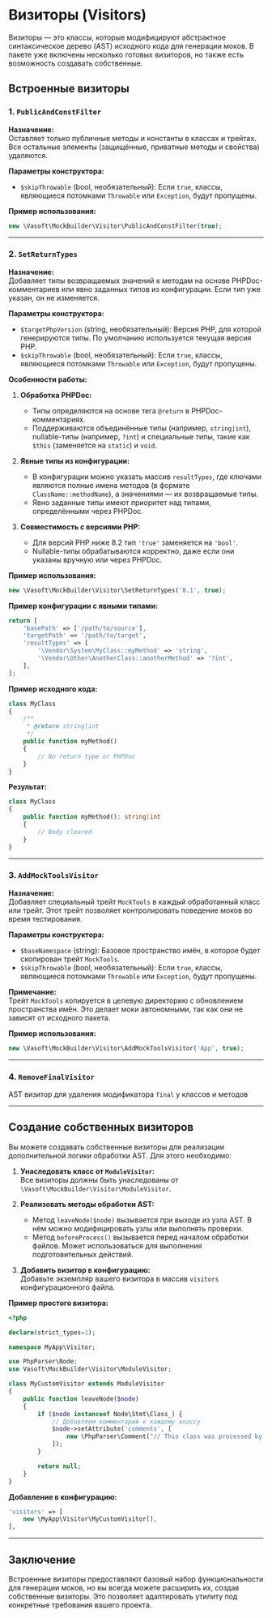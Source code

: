 # Визиторы (Visitors)

Визиторы — это классы, которые модифицируют абстрактное синтаксическое дерево (AST) исходного кода для генерации моков.
В пакете уже включены несколько готовых визиторов, но также есть возможность создавать собственные.

## Встроенные визиторы

### 1. `PublicAndConstFilter`

**Назначение:**  
Оставляет только публичные методы и константы в классах и трейтах. Все остальные элементы (защищённые, приватные методы
и свойства) удаляются.

**Параметры конструктора:**

- `$skipThrowable` (bool, необязательный): Если `true`, классы, являющиеся потомками `Throwable` или `Exception`, будут
  пропущены.

**Пример использования:**

```php
new \Vasoft\MockBuilder\Visitor\PublicAndConstFilter(true);
```

---

### 2. `SetReturnTypes`

**Назначение:**  
Добавляет типы возвращаемых значений к методам на основе PHPDoc-комментариев или явно заданных типов из конфигурации.
Если тип уже указан, он не изменяется.

**Параметры конструктора:**

- `$targetPhpVersion` (string, необязательный): Версия PHP, для которой генерируются типы. По умолчанию используется
  текущая версия PHP.
- `$skipThrowable` (bool, необязательный): Если `true`, классы, являющиеся потомками `Throwable` или `Exception`, будут
  пропущены.

**Особенности работы:**

1. **Обработка PHPDoc:**
    - Типы определяются на основе тега `@return` в PHPDoc-комментариях.
    - Поддерживаются объединённые типы (например, `string|int`), nullable-типы (например, `?int`) и специальные типы,
      такие как `$this` (заменяется на `static`) и `void`.

2. **Явные типы из конфигурации:**
    - В конфигурации можно указать массив `resultTypes`, где ключами являются полные имена методов (в
      формате `ClassName::methodName`), а значениями — их возвращаемые типы.
    - Явно заданные типы имеют приоритет над типами, определёнными через PHPDoc.

3. **Совместимость с версиями PHP:**
    - Для версий PHP ниже 8.2 тип `'true'` заменяется на `'bool'`.
    - Nullable-типы обрабатываются корректно, даже если они указаны вручную или через PHPDoc.

**Пример использования:**

```php
new \Vasoft\MockBuilder\Visitor\SetReturnTypes('8.1', true);
```

**Пример конфигурации с явными типами:**

```php
return [
    'basePath' => ['/path/to/source'],
    'targetPath' => '/path/to/target',
    'resultTypes' => [
        '\Vendor\System\MyClass::myMethod' => 'string',
        '\Vendor\Other\AnotherClass::anotherMethod' => '?int',
    ],
];
```

**Пример исходного кода:**

```php
class MyClass
{
    /**
     * @return string|int
     */
    public function myMethod()
    {
        // No return type or PHPDoc
    }
}
```

**Результат:**

```php
class MyClass
{
    public function myMethod(): string|int
    {
        // Body cleared
    }
}
```

---

### 3. `AddMockToolsVisitor`

**Назначение:**  
Добавляет специальный трейт `MockTools` в каждый обработанный класс или трейт. Этот трейт позволяет контролировать
поведение моков во время тестирования.

**Параметры конструктора:**

- `$baseNamespace` (string): Базовое пространство имён, в которое будет скопирован трейт `MockTools`.
- `$skipThrowable` (bool, необязательный): Если `true`, классы, являющиеся потомками `Throwable` или `Exception`, будут
  пропущены.

**Примечание:**  
Трейт `MockTools` копируется в целевую директорию с обновлением пространства имён. Это делает моки автономными, так как
они не зависят от исходного пакета.

**Пример использования:**

```php
new \Vasoft\MockBuilder\Visitor\AddMockToolsVisitor('App', true);
```

---

### 4.  `RemoveFinalVisitor`

AST визитор для удаления модификатора `final` у классов и методов

---

## Создание собственных визиторов

Вы можете создавать собственные визиторы для реализации дополнительной логики обработки AST. Для этого необходимо:

1. **Унаследовать класс от `ModuleVisitor`:**  
   Все визиторы должны быть унаследованы от `\Vasoft\MockBuilder\Visitor\ModuleVisitor`.

2. **Реализовать методы обработки AST:**
    - Метод `leaveNode($node)` вызывается при выходе из узла AST. В нём можно модифицировать узлы или выполнять
      проверки.
    - Метод `beforeProcess()` вызывается перед началом обработки файлов. Может использоваться для выполнения
      подготовительных действий.

3. **Добавить визитор в конфигурацию:**  
   Добавьте экземпляр вашего визитора в массив `visitors` конфигурационного файла.

**Пример простого визитора:**

```php
<?php

declare(strict_types=1);

namespace MyApp\Visitor;

use PhpParser\Node;
use Vasoft\MockBuilder\Visitor\ModuleVisitor;

class MyCustomVisitor extends ModuleVisitor
{
    public function leaveNode($node)
    {
        if ($node instanceof Node\Stmt\Class_) {
            // Добавляем комментарий к каждому классу
            $node->setAttribute('comments', [
                new \PhpParser\Comment("// This class was processed by MyCustomVisitor"),
            ]);
        }

        return null;
    }
}
```

**Добавление в конфигурацию:**

```php
'visitors' => [
    new \MyApp\Visitor\MyCustomVisitor(),
],
```

---

## Заключение

Встроенные визиторы предоставляют базовый набор функциональности для генерации моков, но вы всегда можете расширить их,
создав собственные визиторы. Это позволяет адаптировать утилиту под конкретные требования вашего проекта.